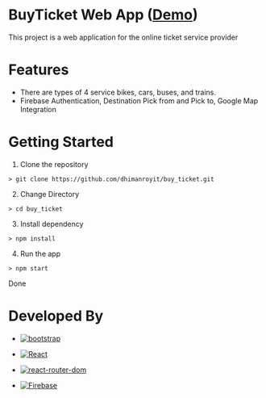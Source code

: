 # BuyTicket Web App  ([Demo](https://buyticket-9f85d.web.app/))
This project is a web application for the online ticket service provider


# Features 
- There are types of 4 service bikes, cars, buses, and trains. 
- Firebase Authentication, Destination Pick from and Pick to, Google Map Integration

# Getting Started
1. Clone the repository
```
> git clone https://github.com/dhimanroyit/buy_ticket.git
```
2. Change Directory
```
> cd buy_ticket
```
3. Install dependency
```
> npm install
```
4. Run the app
```
> npm start
```
Done


# Developed By
-  [![bootstrap](https://img.shields.io/badge/Bootstrap-563D7C?style=for-the-badge&logo=bootstrap&logoColor=white)](https://getbootstrap.com/)

-  [![React](https://img.shields.io/badge/React-20232A?style=for-the-badge&logo=react&logoColor=61DAFB)](https://reactjs.org/)

-  [![react-router-dom](https://img.shields.io/badge/React_Router-CA4245?style=for-the-badge&logo=react-router&logoColor=white)](https://reactrouter.com/)

-  [![Firebase](https://img.shields.io/badge/firebase-ffca28?style=for-the-badge&logo=firebase&logoColor=black)](https://firebase.google.com/)

